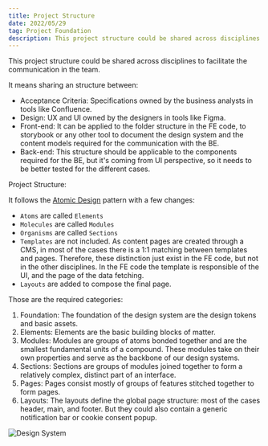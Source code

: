 ```yaml
---
title: Project Structure
date: 2022/05/29
tag: Project Foundation
description: This project structure could be shared across disciplines to facilitate the communication in the team.
---
```


This project structure could be shared across disciplines to facilitate the communication in the team.

It means sharing an structure between:

- Acceptance Criteria: Specifications owned by the business analysts in tools like Confluence.
- Design: UX and UI owned by the designers in tools like Figma.
- Front-end: It can be applied to the folder structure in the FE code, to storybook or any other tool to document the design system and the content models required for the communication with the BE.
- Back-end: This structure should be applicable to the components required for the BE, but it's coming from UI perspective, so it needs to be better tested for the different cases.

Project Structure:

It follows the [Atomic Design](https://bradfrost.com/blog/post/atomic-web-design/) pattern with a few changes:

- `Atoms` are called `Elements`
- `Molecules` are called `Modules`
- `Organisms` are called `Sections`
- `Templates` are not included. As content pages are created through a CMS, in most of the cases there is a 1:1 matching between templates and pages. Therefore, these distinction just exist in the FE code, but not in the other disciplines. In the FE code the template is responsible of the UI, and the page of the data fetching.
- `Layouts` are added to compose the final page.

Those are the required categories:

1. Foundation: The foundation of the design system are the design tokens and basic assets.
2. Elements: Elements are the basic building blocks of matter.
3. Modules: Modules are groups of atoms bonded together and are the smallest fundamental units of a compound. These modules take on their own properties and serve as the backbone of our design systems.
4. Sections: Sections are groups of modules joined together to form a relatively complex, distinct part of an interface.
5. Pages: Pages consist mostly of groups of features stitched together to form pages.
6. Layouts: The layouts define the global page structure: most of the cases header, main, and footer. But they could also contain a generic notification bar or cookie consent popup.

![Design System](./assets/project-structure-design-system.png)
